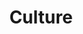 ---
title: Culture
longTitle: 'Culture'
tags:
- gccommon
broaderTerm:
- "[[Popular culture Indigenous culture]]"
french:
- "[[Culture]]"
relatedTerm:
- "[[Cultural heritage Cultural events Cultural policy ]]"
use:
- "[[Cultural history Cultural life]]"
---